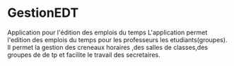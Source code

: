 # GestionEDT
Application pour l'édition des emplois du temps 
L'application permet l'edition des emplois du temps pour les professeurs les etudiants(groupes).
Il permet la gestion des creneaux horaires ,des salles de classes,des groupes de de tp et facilite le travail des secretaires.
